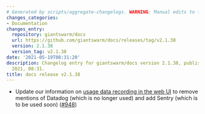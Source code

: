 ```yaml
---
# Generated by scripts/aggregate-changelogs. WARNING: Manual edits to this files will be overwritten.
changes_categories:
- Documentation
changes_entry:
  repository: giantswarm/docs
  url: https://github.com/giantswarm/docs/releases/tag/v2.1.38
  version: 2.1.38
  version_tag: v2.1.38
date: '2021-05-19T08:31:20'
description: Changelog entry for giantswarm/docs version 2.1.38, published on 19 May
  2021, 08:31.
title: docs release v2.1.38
---
```


- Update our information on [usage data recording in the web UI](https://docs.giantswarm.io/platform-overview/web-interface/usage-data/) to remove mentions of Datadog (which is no longer used) and add Sentry (which is to be used soon) ([#948](https://github.com/giantswarm/docs/pull/948))
